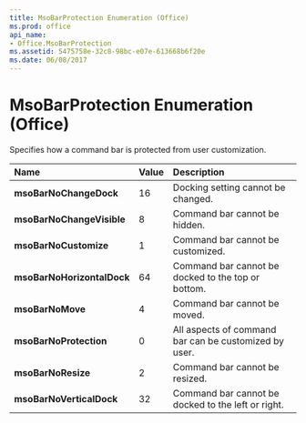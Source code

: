```yaml
---
title: MsoBarProtection Enumeration (Office)
ms.prod: office
api_name:
- Office.MsoBarProtection
ms.assetid: 5475758e-32c8-98bc-e07e-613668b6f20e
ms.date: 06/08/2017
---
```



# MsoBarProtection Enumeration (Office)

Specifies how a command bar is protected from user customization.



|Name|Value|Description|
|:-----|:-----|:-----|
|**msoBarNoChangeDock**|16|Docking setting cannot be changed.|
|**msoBarNoChangeVisible**|8|Command bar cannot be hidden.|
|**msoBarNoCustomize**|1|Command bar cannot be customized.|
|**msoBarNoHorizontalDock**|64|Command bar cannot be docked to the top or bottom.|
|**msoBarNoMove**|4|Command bar cannot be moved.|
|**msoBarNoProtection**|0|All aspects of command bar can be customized by user.|
|**msoBarNoResize**|2|Command bar cannot be resized.|
|**msoBarNoVerticalDock**|32|Command bar cannot be docked to the left or right.|


